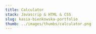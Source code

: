 ```yaml
---
title: Calculator
stack: Javascrip & HTML & CSS 
slug: kasia-bienkowska-portfolio
thumb: ../images/thumbs/calculator.png
---
```

